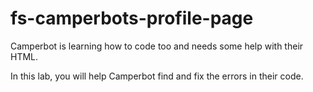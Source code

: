# fs-camperbots-profile-page

Camperbot is learning how to code too and needs some help with their HTML.

In this lab, you will help Camperbot find and fix the errors in their code.

